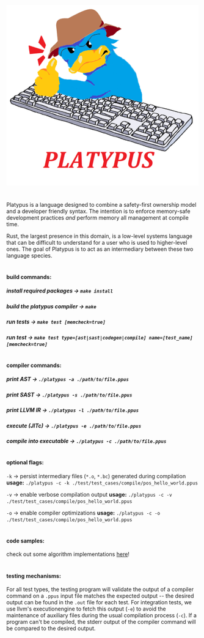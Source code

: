 ![oink](logo.png)

#

Platypus is a language designed to combine a safety-first ownership model and a developer friendly syntax. The intention is to enforce memory-safe development practices *and* perform memory all management at compile time.

Rust, the largest presence in this domain, is a low-level systems language that can be difficult to understand for a user who is used to higher-level ones. The goal of Platypus is to act as an intermediary between these two language species.

#

#### build commands:
##### install required packages &rarr; ```make install```
##### build the platypus compiler &rarr; ```make```
##### run tests &rarr; ```make test [memcheck=true]```
##### run test &rarr; ```make test type=[ast|sast|codegen|compile] name=[test_name] [memcheck=true]```

#

#### compiler commands:
##### print AST &rarr; ```./platypus -a ./path/to/file.ppus```
##### print SAST &rarr; ```./platypus -s ./path/to/file.ppus```
##### print LLVM IR &rarr; ```./platypus -l ./path/to/file.ppus```
##### execute (JITc) &rarr; ```./platypus -e ./path/to/file.ppus```
##### compile into executable &rarr; ```./platypus -c ./path/to/file.ppus```

#

#### optional flags:
```-k``` &rarr; persist intermediary files (```*.o```, ```*.bc```) generated during compilation
**usage:** ```./platypus -c -k ./test/test_cases/compile/pos_hello_world.ppus```

```-v``` &rarr; enable verbose compilation output
**usage:** ```./platypus -c -v ./test/test_cases/compile/pos_hello_world.ppus```

```-o``` &rarr; enable compiler optimizations
**usage:** ```./platypus -c -o ./test/test_cases/compile/pos_hello_world.ppus```

#

#### code samples:
check out some algorithm implementations [here](https://github.com/dolpm/platypus/tree/main/examples)!

#

#### testing mechanisms:
For all test types, the testing program will validate the output of
a compiler command on a ```.ppus``` input file matches the expected output -- the desired output can be found in the ```.out``` file for each test.  For integration tests, we use llvm's executionengine to fetch this output (```-e```) to avoid the maintenance of auxiliary files during the usual compilation process (```-c```). If a program can't be compiled, the stderr output of the compiler command will be compared to the desired output.